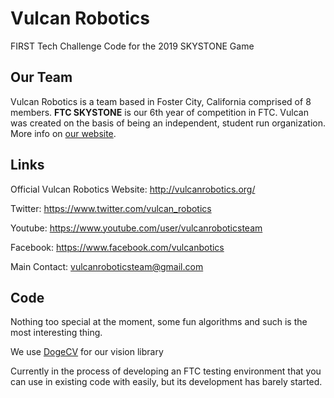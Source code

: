 # Vulcan Robotics
FIRST Tech Challenge Code for the 2019 SKYSTONE Game

## Our Team
Vulcan Robotics is a team based in Foster City, California comprised of 8 members. **FTC SKYSTONE** is our 6th year of competition in FTC. Vulcan was created on the basis of being an independent, student run organization. More info on [our website](http://vulcanrobotics.org). 
## Links
Official Vulcan Robotics Website: http://vulcanrobotics.org/

Twitter: 
https://www.twitter.com/vulcan_robotics

Youtube: https://www.youtube.com/user/vulcanroboticsteam

Facebook: 
https://www.facebook.com/vulcanbotics

Main Contact: 
vulcanroboticsteam@gmail.com

## Code
Nothing too special at the moment, some fun algorithms and such is the most interesting thing. 

We use [DogeCV](https://github.com/dogecv/DogeCV) for our vision library

Currently in the process of developing an FTC testing environment that you can use in existing code with easily, but its development has barely started.
